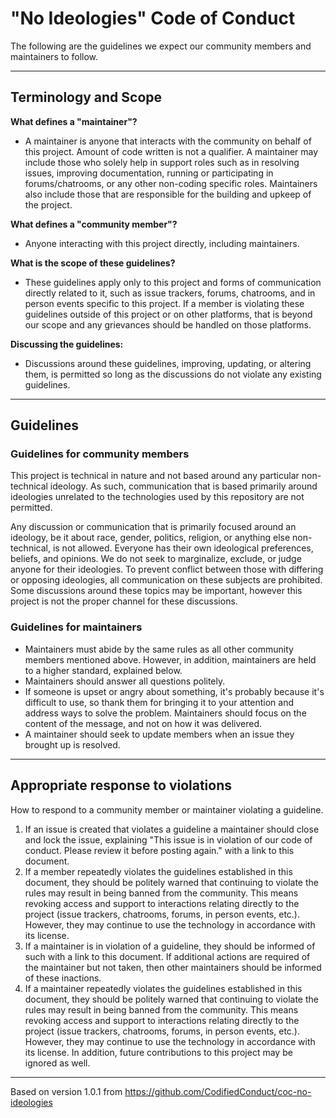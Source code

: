 # "No Ideologies" Code of Conduct

The following are the guidelines we expect our community members and maintainers to follow.

* * *

## Terminology and Scope

**What defines a "maintainer"?**

* A maintainer is anyone that interacts with the community on behalf of this project. Amount of code written is not a qualifier. A maintainer may include those who solely help in support roles such as in resolving issues, improving documentation, running or participating in forums/chatrooms, or any other non-coding specific roles. Maintainers also include those that are responsible for the building and upkeep of the project.

**What defines a "community member"?**

* Anyone interacting with this project directly, including maintainers.

**What is the scope of these guidelines?**

* These guidelines apply only to this project and forms of communication directly related to it, such as issue trackers, forums, chatrooms, and in person events specific to this project. If a member is violating these guidelines outside of this project or on other platforms, that is beyond our scope and any grievances should be handled on those platforms.

**Discussing the guidelines:**

* Discussions around these guidelines, improving, updating, or altering them, is permitted so long as the discussions do not violate any existing guidelines.

* * *

## Guidelines

### Guidelines for community members

This project is technical in nature and not based around any particular non-technical ideology. As such, communication that is based primarily around ideologies unrelated to the technologies used by this repository are not permitted.

Any discussion or communication that is primarily focused around an ideology, be it about race, gender, politics, religion, or anything else non-technical, is not allowed. Everyone has their own ideological preferences, beliefs, and opinions. We do not seek to marginalize, exclude, or judge anyone for their ideologies. To prevent conflict between those with differing or opposing ideologies, all communication on these subjects are prohibited. Some discussions around these topics may be important, however this project is not the proper channel for these discussions.

### Guidelines for maintainers

* Maintainers must abide by the same rules as all other community members mentioned above. However, in addition, maintainers are held to a higher standard, explained below.
* Maintainers should answer all questions politely.
* If someone is upset or angry about something, it's probably because it's difficult to use, so thank them for bringing it to your attention and address ways to solve the problem. Maintainers should focus on the content of the message, and not on how it was delivered.
* A maintainer should seek to update members when an issue they brought up is resolved.

* * *

## Appropriate response to violations

How to respond to a community member or maintainer violating a guideline.

1. If an issue is created that violates a guideline a maintainer should close and lock the issue, explaining "This issue is in violation of our code of conduct. Please review it before posting again." with a link to this document.
1. If a member repeatedly violates the guidelines established in this document, they should be politely warned that continuing to violate the rules may result in being banned from the community. This means revoking access and support to interactions relating directly to the project (issue trackers, chatrooms, forums, in person events, etc.). However, they may continue to use the technology in accordance with its license.
1. If a maintainer is in violation of a guideline, they should be informed of such with a link to this document. If additional actions are required of the maintainer but not taken, then other maintainers should be informed of these inactions.
1. If a maintainer repeatedly violates the guidelines established in this document, they should be politely warned that continuing to violate the rules may result in being banned from the community. This means revoking access and support to interactions relating directly to the project (issue trackers, chatrooms, forums, in person events, etc.). However, they may continue to use the technology in accordance with its license. In addition, future contributions to this project may be ignored as well.

* * *

Based on version 1.0.1 from https://github.com/CodifiedConduct/coc-no-ideologies
